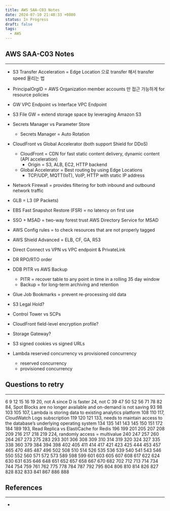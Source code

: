```yaml
---
title: AWS SAA-C03 Notes
date: 2024-07-10 21:48:33 +0800
status: In Progress
draft: false
tags:
  - AWS
---
```

## AWS SAA-C03 Notes
---
- S3 Transfer Acceleration = Edge Location 으로 transfer 해서 transfer speed 올리는 법
- PrincipalOrgID = AWS Organization member accounts 만 접근 가능하게 for resource policies
- GW VPC Endpoint vs Interface VPC Endpoint
- S3 File GW = extend storage space by leveraging Amazon S3
- Secrets Manager vs Parameter Store
	- Secrets Manager = Auto Rotation
- CloudFront vs Global Accelerator (both support Shield for DDoS)
	- CloudFront = CDN for fast static content delivery, dynamic content (API acceleration)
		- Origin = S3, ALB, EC2, HTTP backend
	- Global Accelerator = Best routing by using Edge Locations
		- TCP/UDP, MQTT(IoT), VoIP, HTTP with static IP address
- Network Firewall = provides filtering for both inbound and outbound network traffic
- GLB = L3 (IP Packets)
- EBS Fast Snapshot Restore (FSR) = no latency on first use
- SSO + MSAD = two-way forest trust AWS Directory Service for MSAD
- AWS Config rules = to check resources that are not properly tagged
- AWS Shield Advanced = ELB, CF, GA, R53

- Direct Connect vs VPN vs VPC endpoint & PrivateLink
- DR RPO/RTO order
- DDB PITR vs AWS Backup
	- PITR = recover table to any point in time in a rolling 35 day window
	- Backup = for long-term archiving and retention
- Glue Job Bookmarks = prevent re-processing old data
- S3 Legal Hold?
- Control Tower vs SCPs
- CloudFront field-level encryption profile?
- Storage Gateway?
- S3 signed cookies vs signed URLs

- Lambda reserved concurrency vs provisioned concurrency
	- reserved concurrency
	- provisioned concurrency

## Questions to retry
---
6
9
12
15
16
19
20, not A since D is faster
24, not C
39
47
50
52
56
71
78
82
84, Spot Blocks are no longer available and on-demand is not saving
93
98
103
105
107, Lambda is storing data to existing analytics platform
108
110
117, CloudWatch Logs subscription
119
120
121
133, needs to maintain access to the database’s underlying operating system
134
135
141
143
145
150
151
172
184
189
193, Read Replica vs ElastiCache for Redis
196
199
201
205
207
208
209
216
217
218
219
224, randomly access = multivalue
240
247
257
260
264
267
273
275
283
293
301
306
308
309
310
314
319
320
324
327
335
338
360
379
384
394
398
402
405
411
414
417
421
423
425
444
453
457
465
470
485
487
496
502
508
510
514
526
535
536
539
540
541
543
546
550
552
560
571
572
573
589
598
599
601
603
605
607
608
617
622
624
630
631
635
646
648
651
652
657
658
667
670
682
702
712
713
714
734
744
754
759
761
762
775
778
784
787
792
795
804
806
810
814
826
827
828
832
833
841
867
886
888

## References
---
- 
